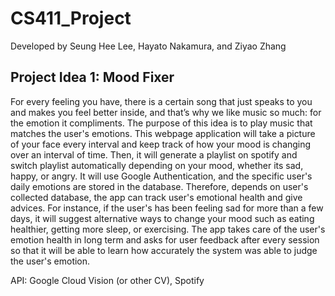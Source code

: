 # CS411_Project
Developed by Seung Hee Lee, Hayato Nakamura, and Ziyao Zhang

## Project Idea 1: Mood Fixer
For every feeling you have, there is a certain song that just speaks to you and makes you feel better inside, and that’s why we like music so much: for the emotion it compliments. The purpose of this idea is to play music that matches the user's emotions. This webpage application will take a picture of your face every interval and keep track of how your mood is changing over an interval of time. Then, it will generate a playlist on spotify and switch playlist automatically depending on your mood, whether its sad, happy, or angry. It will use Google Authentication, and the specific user's daily emotions are stored in the database. Therefore, depends on user's collected database, the app can track user's emotional health and give advices.  For instance, if the user's has been feeling sad for more than a few days, it will suggest alternative ways to change your mood such as eating healthier, getting more sleep, or exercising. The app takes care of the user's emotion health in long term and asks for user feedback after every session so that it will be able to learn how accurately the system was able to judge the user's emotion.

API: Google Cloud Vision (or other CV), Spotify

